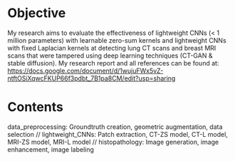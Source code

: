 # Objective
My research aims to evaluate the effectiveness of lightweight CNNs (< 1 million parameters) with learnable zero-sum kernels and lightweight CNNs with fixed Laplacian kernels at detecting lung CT scans and breast MRI scans that were tampered using deep learning techniques (CT-GAN & stable diffusion).
My research report and all references can be found at: https://docs.google.com/document/d/1wujuFWx5vZ-ntftOSiXqwcFKUP66f3pdbt_7B1pa8CM/edit?usp=sharing

# Contents
data_preprocessing: Groundtruth creation, geometric augmentation, data selection //
lightweight_CNNs: Patch extraction, CT-ZS model, CT-L model, MRI-ZS model, MRI-L model //
histopathology: Image generation, image enhancement, image labeling
